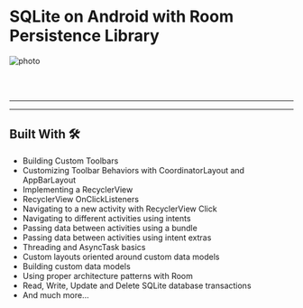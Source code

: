 # SQLite on Android with Room Persistence Library

![photo](https://user-images.githubusercontent.com/47221267/93595959-425e1100-f9d6-11ea-8e58-dce69e669752.png)

<BR><BR>
<hr><hr>  


## Built With 🛠

- Building Custom Toolbars
- Customizing Toolbar Behaviors with CoordinatorLayout and AppBarLayout
- Implementing a RecyclerView
- RecyclerView OnClickListeners
- Navigating to a new activity with RecyclerView Click
- Navigating to different activities using intents
- Passing data between activities using a bundle
- Passing data between activities using intent extras
- Threading and AsyncTask basics
- Custom layouts oriented around custom data models
- Building custom data models
- Using proper architecture patterns with Room
- Read, Write, Update and Delete SQLite database transactions
- And much more...

